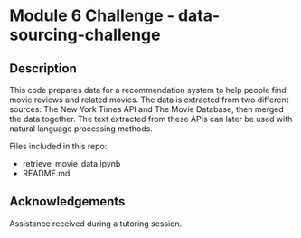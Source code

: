 # Module 6 Challenge - data-sourcing-challenge

## Description
This code prepares data for a recommendation system to help people find movie reviews and related movies. The data is extracted from two different sources: The New York Times API and The Movie Database, then merged the data together. The text extracted from these APIs can later be used with natural language processing methods.

Files included in this repo:
* retrieve_movie_data.ipynb
* README.md

## Acknowledgements
Assistance received during a tutoring session. 
